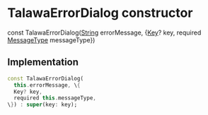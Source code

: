 


# TalawaErrorDialog constructor






const
TalawaErrorDialog([String](https://api.flutter.dev/flutter/dart-core/String-class.html) errorMessage, \{[Key](https://api.flutter.dev/flutter/foundation/Key-class.html)? key, required [MessageType](../../enums_enums/MessageType.md) messageType\})





## Implementation

```dart
const TalawaErrorDialog(
  this.errorMessage, \{
  Key? key,
  required this.messageType,
\}) : super(key: key);
```







